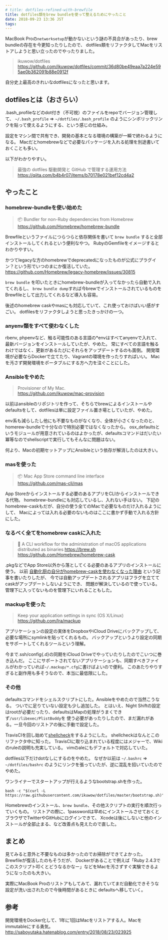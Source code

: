 ```yaml
---
# title: dotfiles-refined-with-brewfile
title: dotfiles類をbrew bundleを使って整えるためにやったこと
date: 2018-09-23 13:36 JST
tags:
---
```


MacBook Proの`networksetup`が動かないという謎の不具合があったり、brew bundleの存在を今更知ったりしたので、
dotfiles類をリファクタしてMacをリストアしようと思い立ったのでやったりました。

> ikuwow/dotfiles  
> https://github.com/ikuwow/dotfiles/commit/36d80be49eaa7a224e595ae0b362091b88e0912f

自分史上最高のきれいなdotfilesになったと思います。

## dotfilesとは（おさらい）

.bash\_profileなどのdot付き（不可視）のファイルをrepoでバージョン管理して、
`~/.bash_profile` => `~/dotfiles/.bash_profile` のようにシンボリックリンクを貼って使えるようにする、という感じの仕組み。

設定をマシン間で共有でき、開発の基本となる環境の構築が一瞬で終わるようになる。
Macだとhomebrewなどで必要なパッケージを入れる処理を別途書いておくことも多い。

以下がわかりやすい。

> 最強の dotfiles 駆動開発と GitHub で管理する運用方法
> https://qiita.com/b4b4r07/items/b70178e021bef12cd4a2

## やったこと

### homebrew-bundleを使い始めた


> 📦 Bundler for non-Ruby dependencies from Homebrew  
> https://github.com/Homebrew/homebrew-bundle

Brewfileというファイルにつらつらと依存関係を書いて
`brew bundle` すると全部インストールしてくれるという便利なやつ。
RubyのGemfileをイメージするとわかりやすい。

かつてlegacyな方のhomebrewでdeprecatedになったものが公式にプラグイン？という形でいつのまにか復活していた。
https://github.com/Homebrew/legacy-homebrew/issues/30815

`brew bundle` を叩いたときにhomebrew-bundleが入ってなかったら自動で入れてくれるし、
`brew bundle dump`すれば今brewでインストールされているものをBrewfileとして出力してくれるなど導入も容易。

後述のhomebrew caskやmasにも対応していて、これ使っておけばいい感がすごい。
dotfilesをリファクタしようと思ったきっかけの一つ。

### anyenv類をすべて使わなくした

rbenv, phpenvなど、触る可能性のある言語の*envはすべてanyenvで入れて、最新バージョンをインストールしていたが、やめた。
常にすべての言語を触るわけではなく、更新があるたびにそれらをアップデートするのも面倒。
開発環境が必要ならDockerで立てたり、Vagrantの環境を作ったりすればいい。
Macを汚さず開発環境をポータブルにする方へ力を注ぐことにした。

### Ansibleをやめた

> Provisioner of My Mac.  
> https://github.com/ikuwow/mac-provision

以前はansibleのリポジトリを作って、そちらでbrewによるインストールやdefaultsをして、dotfilesは単に設定ファイル置き場としていたが、やめた。

env系も減らしたし他にも不要なものがなくなり、全体が小さくなったのと、homerew-bundleで十分なので特別必要ではなくなったから。
osx_defaultsというモジュールが用意されているのはよかったが、defaultsコマンドはだいたい冪等なのでshellscriptで実行してもそんなに問題はない。

何より、Macの初期セットアップにAnsibleという依存が解消したのは大きい。

### masを使った

> 📦 Mac App Store command line interface  
> https://github.com/mas-cli/mas

App Storeからインストールする必要のあるアプリをCLIからインストールできる代物。
homebrew-bundleにも対応しているし、入れない手はない。
下記のhomebrew-caskもだが、自分の使う全てのMacで必要なものだけ入れるようにして、
Macによっては入れる必要のないものはここに書かず手動で入れる方針にした。

### なるべく全てをhomebrew caskに入れた

> 🍻 A CLI workflow for the administration of macOS applications distributed as binaries https://brew.sh  
> https://github.com/Homebrew/homebrew-cask

.pkgなどでApp Store以外から落としてくる必要のあるアプリのインストールに使う。
以前 [自動化厨の自分がhomebrew-caskを使わなくなった理由](/entry/stop-brew-cask/) という記事を書いたりしたが、
今では自動アップデートされるアプリはフラグを立ててcaskがアップデートしないようにでき、
問題が解決しているので使っている。
管理下に入ってないものを管理下にいれることもした。

### mackupを使った

> Keep your application settings in sync (OS X/Linux)  
> https://github.com/lra/mackup

アプリケーションの設定の実体をDropboxやiCloud Driveにバックアップして、必要な場所にsymlinkを貼ってくれるもの。
バックアップというより設定の同期をサポートしてくれるツールという理解。

今まで.ssh/config{.d}の同期をiCloud Driveでやっていたりしたのでこいつに巻き込んだ。
ここにサポートされてないアプリケーションも、同期すべきファイルがわかっていれば`~/.mackup/*.cfg`に書けばよいので便利。
このあたりやりすぎると副作用も多そうなので、本当に最低限にした。

### その他

defaultsコマンドをシェルスクリプトにした。Ansibleをやめたので当然こうなる。
ついでに足りていない設定も少し追加した。
とはいえ、Night Shiftの設定はrootが必要だったり、defaultsはMapの処理がうまくできず`/usr/libexec/PlistBuddy`を
使う必要があったりしたので、まだ漏れがある。一旦今回のリストアの後に手動で設定した。

TravisCIを回し始めて[shellcheck](https://www.shellcheck.net)をするようにした。
shellcheckはなんとこのリファクタ中に知った。
TravisCIに取り込まれている程度にはメジャーで、Wikiのruleの説明も充実している。
vimのaleにもデフォルトで対応していた。

dotfiles以下だけdotなしにするのをやめた。
なぜか以前は `~/.bashrc` => `~/dotfiles/bashrc` のようにリンクを張っていたが、逆に混乱を招いていたのでやめた。

ワンライナーでスタートアップが行えるようなbootstrap.shを作った。

```
bash -c "$(curl -L https://raw.githubusercontent.com/ikuwow/dotfiles/master/bootstrap.sh)"
```

Homebrewのインストール、`brew bundle`、その他スクリプトの実行を順次行っていくもの。
リストアの際に、1passwordは早めにインストールさせておくとブラウザでTwitterやGitHubにログインできて、
Xcodeは後にしないと他のインストールが全部止まる、など改善点も見えたので直した。

## まとめ

見てみると意外と不要なものは多かったのでお掃除ができてよかった。
Brewfileが復活したのもそうだが、
Dockerがあることで例えば「Ruby 2.4.3でこのスクリプト叩くとどうなるかなー」などをMacを汚さずすぐ実験できるようになったのも大きい。

実際にMacBook Proのリストアもしてみて、漏れていてまだ自動化できそうな設定が洗い出されたので今後時間があるときに
defaultsへ移していく。

## 参考

開発環境をDocker化して、1年に1回はMacをリストアする人。Macをimmutableにする勇気。
http://saboyutaka.hatenablog.com/entry/2018/08/23/023925

